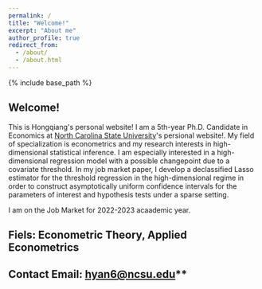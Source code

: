 ```yaml
---
permalink: /
title: "Welcome!"
excerpt: "About me"
author_profile: true
redirect_from: 
  - /about/
  - /about.html
---
```

{% include base_path %}
## Welcome!
This is Hongqiang's personal website! I am a 5th-year Ph.D. Candidate in Economics at [North Carolina State University](https://cals.ncsu.edu/agricultural-and-resource-economics/people/hyan6/)'s persional website!. My field of specialization is econometrics and my research interests in high-dimensional statistical inference. I am especially interested in a high-dimensional regression model with a possible changepoint due to a covariate threshold. In my job market paper, I develop a declassified Lasso estimator for the threshold regression in the high-dimensional regime in order to construct asymptotically uniform confidence intervals for the parameters of interest and hypothesis tests under a sparse setting.

I am on the Job Market for 2022-2023 acaademic year.


## Fiels: Econometric Theory, Applied Econometrics
## Contact Email: hyan6@ncsu.edu**


